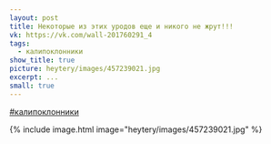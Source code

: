 ```yaml
---
layout: post
title: Некоторые из этих уродов еще и никого не жрут!!!
vk: https://vk.com/wall-201760291_4
tags:
  - калипоклонники
show_title: true
picture: heytery/images/457239021.jpg
excerpt: ...
small: true
---
```

[#калипоклонники](poisk.html#калипоклонники)

{% include image.html image="heytery/images/457239021.jpg" %}